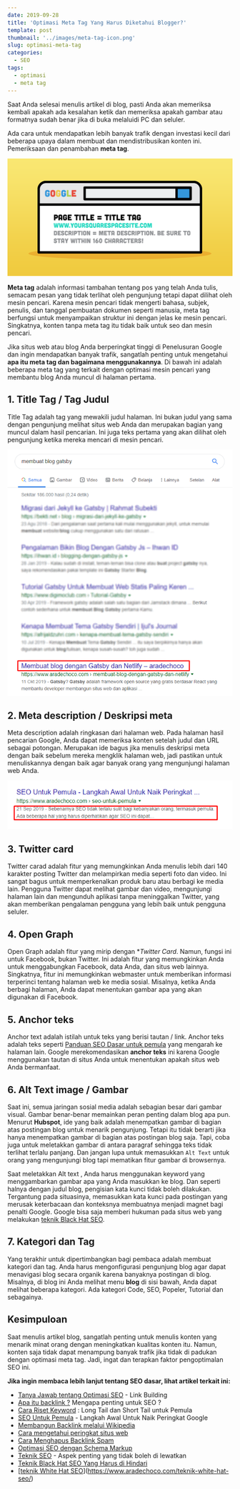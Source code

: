 ```yaml
---
date: 2019-09-28
title: 'Optimasi Meta Tag Yang Harus Diketahui Blogger?'
template: post
thumbnail: '../images/meta-tag-icon.png'
slug: optimasi-meta-tag
categories:
  - SEO
tags:
  - optimasi
  - meta tag
---
```


Saat Anda selesai menulis artikel di blog, pasti Anda akan memeriksa kembali apakah ada kesalahan ketik dan memeriksa apakah gambar atau formatnya sudah benar jika di buka melaluidi PC dan seluler.

Ada cara untuk mendapatkan lebih banyak trafik dengan investasi kecil dari beberapa upaya dalam membuat dan mendistribusikan konten ini. Pemeriksaan dan penambahan **meta tag**.

![](../images/optimasi-meta-tittle.png)

**Meta tag** adalah informasi tambahan tentang pos yang telah Anda tulis, semacam pesan yang tidak terlihat oleh pengunjung tetapi dapat dilihat oleh mesin pencari. Karena mesin pencari tidak mengerti bahasa, subjek, penulis, dan tanggal pembuatan dokumen seperti manusia, meta tag berfungsi untuk menyampaikan struktur ini dengan jelas ke mesin pencari. Singkatnya, konten tanpa meta tag itu tidak baik untuk seo dan mesin pencari.

Jika situs web atau blog Anda berperingkat tinggi di Penelusuran Google dan ingin mendapatkan banyak trafik, sangatlah penting untuk mengetahui **apa itu meta tag dan bagaimana menggunakannya**. Di bawah ini adalah beberapa meta tag yang terkait dengan optimasi mesin pencari yang membantu blog Anda muncul di halaman pertama.

## 1. Title Tag / Tag Judul

Title Tag adalah tag yang mewakili judul halaman. Ini bukan judul yang sama dengan pengunjung melihat situs web Anda dan merupakan bagian yang muncul dalam hasil pencarian. Ini juga teks pertama yang akan dilihat oleh pengunjung ketika mereka mencari di mesin pencari.

![](../images/tittletag.png)

## 2.  Meta description / Deskripsi meta 

Meta description adalah ringkasan dari halaman web. Pada halaman hasil pencarian Google, Anda dapat memeriksa konten setelah judul dan URL sebagai potongan. Merupakan ide bagus jika menulis deskripsi meta dengan baik sebelum mereka mengklik halaman web, jadi pastikan untuk menuliskannya dengan baik agar banyak orang yang mengunjungi halaman web Anda.

![](../images/deskripsimeta.png)

## 3. Twitter card

Twitter carad adalah fitur yang memungkinkan Anda menulis lebih dari 140 karakter posting Twitter dan melampirkan media seperti foto dan video. Ini sangat bagus untuk memperkenalkan produk baru atau berbagi ke media lain. Pengguna Twitter dapat melihat gambar dan video, mengunjungi halaman lain dan mengunduh aplikasi tanpa meninggalkan Twitter, yang akan memberikan pengalaman pengguna yang lebih baik untuk pengguna seluler.

## 4. Open Graph

Open Graph adalah fitur yang mirip dengan **Twitter Card*. Namun, fungsi ini untuk Facebook, bukan Twitter. Ini adalah fitur yang memungkinkan Anda untuk menggabungkan Facebook, data Anda, dan situs web lainnya. Singkatnya, fitur ini memungkinkan webmaster untuk memberikan informasi terperinci tentang halaman web ke media sosial. Misalnya, ketika Anda berbagi halaman, Anda dapat menentukan gambar apa yang akan digunakan di Facebook.

## 5. Anchor teks

Anchor text adalah istilah untuk teks yang berisi tautan / link. Anchor teks adalah teks seperti [Panduan SEO Dasar untuk pemula](https://www.aradechoco.com/seo-dasar-untuk-pemula/) yang mengarah ke halaman lain. Google merekomendasikan **anchor teks** ini karena Google menggunakan tautan di situs Anda untuk menentukan apakah situs web Anda bermanfaat.

## 6. Alt Text image / Gambar

Saat ini, semua jaringan sosial media adalah sebagian besar dari gambar visual. Gambar benar-benar memainkan peran penting dalam blog apa pun. Menurut **Hubspot**, ide yang baik adalah menempatkan gambar di bagian atas postingan blog untuk menarik pengunjung. Tetapi itu tidak berarti jika hanya menempatkan gambar di bagian atas postingan blog saja. Tapi, coba juga untuk meletakkan gambar di antara paragraf sehingga teks tidak terlihat terlalu panjang. Dan jangan lupa untuk memasukkan `Alt Text` untuk orang yang mengunjungi blog tapi mematikan fitur gambar di browsernya. 

Saat meletakkan Alt text , Anda harus menggunakan keyword yang menggambarkan gambar apa yang Anda masukkan ke blog. Dan seperti halnya dengan judul blog, pengisian kata kunci tidak boleh dilakukan. Tergantung pada situasinya, memasukkan kata kunci pada postingan yang merusak keterbacaan dan konteksnya membuatnya menjadi magnet bagi penalti Google. Google bisa saja memberi hukuman pada situs web yang melakukan [teknik Black Hat SEO](https://www.aradechoco.com/teknik-black-hat-seo/).

## 7. Kategori dan Tag

Yang terakhir untuk dipertimbangkan bagi pembaca adalah membuat kategori dan tag. Anda harus mengonfigurasi pengunjung blog agar dapat menavigasi blog secara organik karena banyaknya postingan di blog. Misalnya, di blog ini Anda melihat menu **blog** di sisi bawah, Anda dapat melihat beberapa kategori. Ada kategori Code, SEO, Popeler, Tutorial dan sebagainya. 

## Kesimpuloan

Saat menulis artikel blog, sangatlah penting untuk menulis konten yang menarik minat orang dengan meningkatkan kualitas konten itu. Namun, konten saja tidak dapat menampung banyak trafik jika tidak di padukan dengan optimasi meta tag. Jadi, ingat dan terapkan faktor pengoptimalan SEO ini.

**Jika ingin membaca lebih lanjut tentang SEO dasar, lihat artikel terkait ini:**

- [Tanya Jawab tentang Optimasi SEO](https://www.aradechoco.com/seo-link-building/) - Link Building
- [Apa itu backlink ?](https://www.aradechoco.com/apa-itu-backlink/) Mengapa penting untuk SEO ?
- [Cara Riset Keyword](https://www.aradechoco.com/cara-riset-keyword-untuk-pemula/) : Long Tail dan Short Tail untuk Pemula
- [SEO Untuk Pemula](https://www.aradechoco.com/SEO-untuk-pemula/) - Langkah Awal Untuk Naik Peringkat Google 
- [Membangun Backlink melalui Wikipedia](https://www.aradechoco.com/backlink-melalui-wikipedia/)
- [Cara mengetahui peringkat situs web](https://www.aradechoco.com/cara-mengetahui-peringkat-situs-web/)
- [Cara Menghapus Backlink Spam](https://www.aradechoco.com/menghapus-backlink-spam/)
- [Optimasi SEO dengan Schema Markup](https://www.aradechoco.com/optimasi-schema-markup/)
- [Teknik SEO](https://www.aradechoco.com/teknik-seo/) - Aspek penting yang tidak boleh di lewatkan
- [Teknik Black Hat SEO Yang Harus di Hindari](https://www.aradechoco.com/teknik-black-hat-seo/)
- [[teknik White Hat SEO](https://www.aradechoco.com/teknik-white-hat-seo/)](https://www.aradechoco.com/teknik-white-hat-seo/)

